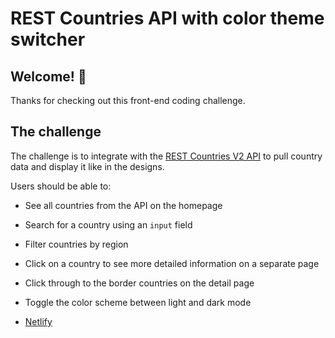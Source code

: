 # REST Countries API with color theme switcher

## Welcome! 👋

Thanks for checking out this front-end coding challenge.

## The challenge

The challenge is to integrate with the [REST Countries V2 API](https://rest-countries-effip.netlify.app/) to pull country data and display it like in the designs.

Users should be able to:

- See all countries from the API on the homepage
- Search for a country using an `input` field
- Filter countries by region
- Click on a country to see more detailed information on a separate page
- Click through to the border countries on the detail page
- Toggle the color scheme between light and dark mode

- [Netlify](https://www.netlify.com/)
